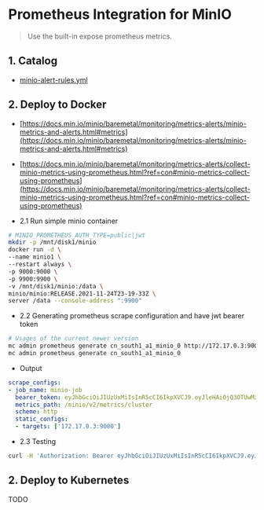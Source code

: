 # Prometheus Integration for MinIO

> Use the built-in expose prometheus metrics.

## 1. Catalog

- [minio-alert-rules.yml](minio-alert-rules.yml)

## 2. Deploy to Docker

- [https://docs.min.io/minio/baremetal/monitoring/metrics-alerts/minio-metrics-and-alerts.html#metrics](https://docs.min.io/minio/baremetal/monitoring/metrics-alerts/minio-metrics-and-alerts.html#metrics)

- [https://docs.min.io/minio/baremetal/monitoring/metrics-alerts/collect-minio-metrics-using-prometheus.html?ref=con#minio-metrics-collect-using-prometheus](https://docs.min.io/minio/baremetal/monitoring/metrics-alerts/collect-minio-metrics-using-prometheus.html?ref=con#minio-metrics-collect-using-prometheus)

- 2.1 Run simple minio container

```bash
# MINIO_PROMETHEUS_AUTH_TYPE=public|jwt
mkdir -p /mnt/disk1/minio
docker run -d \
--name minio1 \
--restart always \
-p 9000:9000 \
-p 9900:9900 \
-v /mnt/disk1/minio:/data \
minio/minio:RELEASE.2021-11-24T23-19-33Z \
server /data --console-address ":9900"
```

- 2.2 Generating prometheus scrape configuration and have jwt bearer token

```bash
# Usages of the current newer version
mc admin prometheus generate cn_south1_a1_minio_0 http://172.17.0.3:9000/
mc admin prometheus generate cn_south1_a1_minio_0
```

- Output

```yaml
scrape_configs:
- job_name: minio-job
  bearer_token: eyJhbGciOiJIUzUxMiIsInR5cCI6IkpXVCJ9.eyJleHAiOjQ3OTUwMzcwNTgsImlzcyI6InByb21ldGhldXMiLCJzdWIiOiJleUpoYkdjaU9pSklVelV4TWlJc0luUjVjQyJ9.Ce-qsB2xygtjR2lvfR5zSdt0JXXWG4b5B16MEyol40GdmgKP2u9t0CQxzix0dbpRrYg_1dimdWLcKcGuuzaJiQ
  metrics_path: /minio/v2/metrics/cluster
  scheme: http
  static_configs:
  - targets: ['172.17.0.3:9000']
```

- 2.3 Testing

```bash
curl -H 'Authorization: Bearer eyJhbGciOiJIUzUxMiIsInR5cCI6IkpXVCJ9.eyJleHAiOjQ3OTUwMzcwNTgsImlzcyI6InByb21ldGhldXMiLCJzdWIiOiJleUpoYkdjaU9pSklVelV4TWlJc0luUjVjQyJ9.Ce-qsB2xygtjR2lvfR5zSdt0JXXWG4b5B16MEyol40GdmgKP2u9t0CQxzix0dbpRrYg_1dimdWLcKcGuuzaJiQ' http://172.17.0.3:9000/minio/v2/metrics/cluster
```

## 2. Deploy to Kubernetes

TODO
